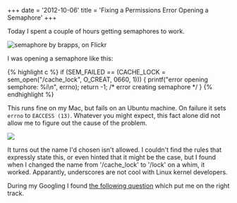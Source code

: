 +++
date = '2012-10-06'
title = 'Fixing a Permissions Error Opening a Semaphore'
+++

Today I spent a couple of hours getting semaphores to work.

![](https://farm1.staticflickr.com/177/403268783_bd644e1b0a.jpg "semaphore by brapps, on Flickr")

I was opening a semaphore like this:

{% highlight c %}
if (SEM_FAILED == (CACHE_LOCK = sem_open("/cache_lock", O_CREAT, 0660, 1))) {
    printf("error opening semphore: %i\n", errno);
    return -1; /* error creating semaphore */
}
{% endhighlight %}

This runs fine on my Mac, but fails on an Ubuntu machine. On failure it sets
`errno` to `EACCESS (13)`. Whatever you might expect, this fact alone did
not allow me to figure out the cause of the problem.

![](/assets/images/2012-10-06-fixing-a-permissions-error-opening-a-semaphore/read-all-the-things.png)

It turns out the name I'd chosen isn't allowed. I couldn't find the rules
that expressly state this, or even hinted that it might be the case, but
I found when I changed the name from '/cache_lock' to '/lock' on a whim,
it worked. Apparantly, underscores are not cool with Linux kernel developers.

During my Googling I found [the following question](http://stackoverflow.com/questions/10409901/sem-open-causes-illegal-seek-error)
which put me on the right track.

